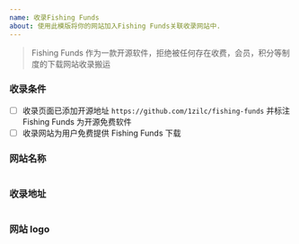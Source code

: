 ```yaml
---
name: 收录Fishing Funds
about: 使用此模版将你的网站加入Fishing Funds关联收录网站中.
---
```


> Fishing Funds 作为一款开源软件，拒绝被任何存在收费，会员，积分等制度的下载网站收录搬运

### 收录条件

- [ ] 收录页面已添加开源地址 `https://github.com/1zilc/fishing-funds` 并标注 Fishing Funds 为开源免费软件
- [ ] 收录网站为用户免费提供 Fishing Funds 下载

### 网站名称

```

```

### 收录地址

```

```

### 网站 logo
